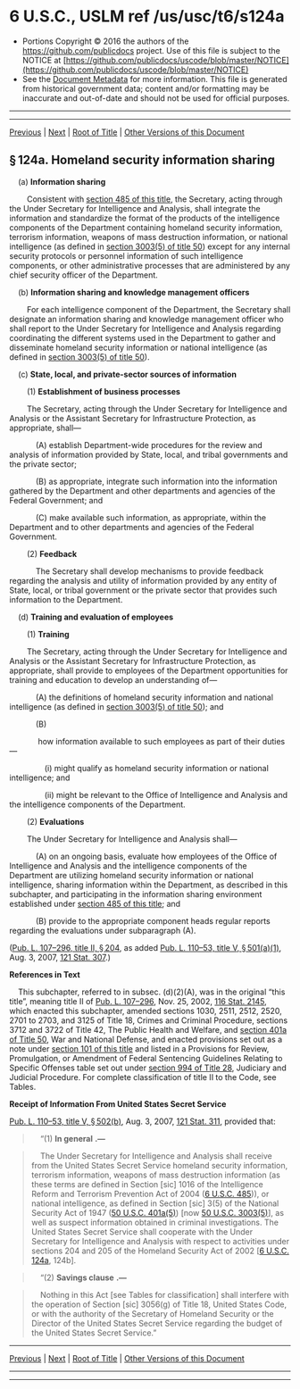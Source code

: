 ---
---

# 6 U.S.C., USLM ref /us/usc/t6/s124a

* Portions Copyright © 2016 the authors of the https://github.com/publicdocs project.
  Use of this file is subject to the NOTICE at [https://github.com/publicdocs/uscode/blob/master/NOTICE](https://github.com/publicdocs/uscode/blob/master/NOTICE)
* See the [Document Metadata](././../../../../../..//README.md) for more information.
  This file is generated from historical government data; content and/or formatting may be inaccurate and out-of-date and should not be used for official purposes.

----------
----------

[Previous](./../../../../../..//us/usc/t6/ch1/schII/ptA/m__us_usc_t6_s124.md) | [Next](./../../../../../..//us/usc/t6/ch1/schII/ptA/m__us_usc_t6_s124b.md) | [Root of Title](./../../../../../../) | [Other Versions of this Document](https://publicdocs.github.io/go/links?ns=uslm&ref=%2Fus%2Fusc%2Ft6%2Fs124a)

## § 124a. Homeland security information sharing

    (a) __Information sharing__ 

        Consistent with [section 485 of this title][/us/usc/t6/s485], the Secretary, acting through the Under Secretary for Intelligence and Analysis, shall integrate the information and standardize the format of the products of the intelligence components of the Department containing homeland security information, terrorism information, weapons of mass destruction information, or national intelligence (as defined in [section 3003(5) of title 50][/us/usc/t50/s3003/5]) except for any internal security protocols or personnel information of such intelligence components, or other administrative processes that are administered by any chief security officer of the Department.

    (b) __Information sharing and knowledge management officers__ 

        For each intelligence component of the Department, the Secretary shall designate an information sharing and knowledge management officer who shall report to the Under Secretary for Intelligence and Analysis regarding coordinating the different systems used in the Department to gather and disseminate homeland security information or national intelligence (as defined in [section 3003(5) of title 50][/us/usc/t50/s3003/5]).

    (c) __State, local, and private-sector sources of information__ 

        (1) __Establishment of business processes__ 

        The Secretary, acting through the Under Secretary for Intelligence and Analysis or the Assistant Secretary for Infrastructure Protection, as appropriate, shall—

            (A) establish Department-wide procedures for the review and analysis of information provided by State, local, and tribal governments and the private sector;

            (B) as appropriate, integrate such information into the information gathered by the Department and other departments and agencies of the Federal Government; and

            (C) make available such information, as appropriate, within the Department and to other departments and agencies of the Federal Government.

        (2) __Feedback__ 

            The Secretary shall develop mechanisms to provide feedback regarding the analysis and utility of information provided by any entity of State, local, or tribal government or the private sector that provides such information to the Department.

    (d) __Training and evaluation of employees__ 

        (1) __Training__ 

        The Secretary, acting through the Under Secretary for Intelligence and Analysis or the Assistant Secretary for Infrastructure Protection, as appropriate, shall provide to employees of the Department opportunities for training and education to develop an understanding of—

            (A) the definitions of homeland security information and national intelligence (as defined in [section 3003(5) of title 50][/us/usc/t50/s3003/5]); and

            (B)

             how information available to such employees as part of their duties—

                (i) might qualify as homeland security information or national intelligence; and

                (ii) might be relevant to the Office of Intelligence and Analysis and the intelligence components of the Department.

        (2) __Evaluations__ 

        The Under Secretary for Intelligence and Analysis shall—

            (A) on an ongoing basis, evaluate how employees of the Office of Intelligence and Analysis and the intelligence components of the Department are utilizing homeland security information or national intelligence, sharing information within the Department, as described in this subchapter, and participating in the information sharing environment established under [section 485 of this title][/us/usc/t6/s485]; and

            (B) provide to the appropriate component heads regular reports regarding the evaluations under subparagraph (A).

([Pub. L. 107–296, title II, § 204][/us/pl/107/296/s204], as added [Pub. L. 110–53, title V, § 501(a)(1)][/us/pl/110/53/s501/a/1], Aug. 3, 2007, [121 Stat. 307][/us/stat/121/307].)

 __References in Text__ 

    This subchapter, referred to in subsec. (d)(2)(A), was in the original “this title”, meaning title II of [Pub. L. 107–296][/us/pl/107/296], Nov. 25, 2002, [116 Stat. 2145][/us/stat/116/2145], which enacted this subchapter, amended sections 1030, 2511, 2512, 2520, 2701 to 2703, and 3125 of Title 18, Crimes and Criminal Procedure, sections 3712 and 3722 of Title 42, The Public Health and Welfare, and [section 401a of Title 50][/us/usc/t50/s401a], War and National Defense, and enacted provisions set out as a note under [section 101 of this title][/us/usc/t6/s101] and listed in a Provisions for Review, Promulgation, or Amendment of Federal Sentencing Guidelines Relating to Specific Offenses table set out under [section 994 of Title 28][/us/usc/t28/s994], Judiciary and Judicial Procedure. For complete classification of title II to the Code, see Tables.

 __Receipt of Information From United States Secret Service__ 

[Pub. L. 110–53, title V, § 502(b)][/us/pl/110/53/s502/b], Aug. 3, 2007, [121 Stat. 311][/us/stat/121/311], provided that:

>     “(1)  __In general__  __.—__ 

>     The Under Secretary for Intelligence and Analysis shall receive from the United States Secret Service homeland security information, terrorism information, weapons of mass destruction information (as these terms are defined in Section \[sic\] 1016 of the Intelligence Reform and Terrorism Prevention Act of 2004 ([6 U.S.C. 485][/us/usc/t6/s485])), or national intelligence, as defined in Section \[sic\] 3(5) of the National Security Act of 1947 ([50 U.S.C. 401a(5)][/us/usc/t50/s401a/5]) \[now [50 U.S.C. 3003(5)][/us/usc/t50/s3003/5]\], as well as suspect information obtained in criminal investigations. The United States Secret Service shall cooperate with the Under Secretary for Intelligence and Analysis with respect to activities under sections 204 and 205 of the Homeland Security Act of 2002 \[[6 U.S.C. 124a][/us/usc/t6/s124a], 124b\].

>     “(2)  __Savings clause__  __.—__ 

>     Nothing in this Act \[see Tables for classification\] shall interfere with the operation of Section \[sic\] 3056(g) of Title 18, United States Code, or with the authority of the Secretary of Homeland Security or the Director of the United States Secret Service regarding the budget of the United States Secret Service.”

----------

[Previous](./../../../../../..//us/usc/t6/ch1/schII/ptA/m__us_usc_t6_s124.md) | [Next](./../../../../../..//us/usc/t6/ch1/schII/ptA/m__us_usc_t6_s124b.md) | [Root of Title](./../../../../../../) | [Other Versions of this Document](https://publicdocs.github.io/go/links?ns=uslm&ref=%2Fus%2Fusc%2Ft6%2Fs124a)

----------
----------

[/us/usc/t6/s485]: https://publicdocs.github.io/go/links?ns=uslm&ref=%2Fus%2Fusc%2Ft6%2Fs485
[/us/usc/t50/s3003/5]: https://publicdocs.github.io/go/links?ns=uslm&ref=%2Fus%2Fusc%2Ft50%2Fs3003%2F5
[/us/usc/t50/s3003/5]: https://publicdocs.github.io/go/links?ns=uslm&ref=%2Fus%2Fusc%2Ft50%2Fs3003%2F5
[/us/usc/t50/s3003/5]: https://publicdocs.github.io/go/links?ns=uslm&ref=%2Fus%2Fusc%2Ft50%2Fs3003%2F5
[/us/usc/t6/s485]: https://publicdocs.github.io/go/links?ns=uslm&ref=%2Fus%2Fusc%2Ft6%2Fs485
[/us/pl/107/296/s204]: https://publicdocs.github.io/go/links?ns=uslm&ref=%2Fus%2Fpl%2F107%2F296%2Fs204
[/us/pl/110/53/s501/a/1]: https://publicdocs.github.io/go/links?ns=uslm&ref=%2Fus%2Fpl%2F110%2F53%2Fs501%2Fa%2F1
[/us/stat/121/307]: https://publicdocs.github.io/go/links?ns=uslm&ref=%2Fus%2Fstat%2F121%2F307
[/us/pl/107/296]: https://publicdocs.github.io/go/links?ns=uslm&ref=%2Fus%2Fpl%2F107%2F296
[/us/stat/116/2145]: https://publicdocs.github.io/go/links?ns=uslm&ref=%2Fus%2Fstat%2F116%2F2145
[/us/usc/t50/s401a]: https://publicdocs.github.io/go/links?ns=uslm&ref=%2Fus%2Fusc%2Ft50%2Fs401a
[/us/usc/t6/s101]: https://publicdocs.github.io/go/links?ns=uslm&ref=%2Fus%2Fusc%2Ft6%2Fs101
[/us/usc/t28/s994]: https://publicdocs.github.io/go/links?ns=uslm&ref=%2Fus%2Fusc%2Ft28%2Fs994
[/us/pl/110/53/s502/b]: https://publicdocs.github.io/go/links?ns=uslm&ref=%2Fus%2Fpl%2F110%2F53%2Fs502%2Fb
[/us/stat/121/311]: https://publicdocs.github.io/go/links?ns=uslm&ref=%2Fus%2Fstat%2F121%2F311
[/us/usc/t6/s485]: https://publicdocs.github.io/go/links?ns=uslm&ref=%2Fus%2Fusc%2Ft6%2Fs485
[/us/usc/t50/s401a/5]: https://publicdocs.github.io/go/links?ns=uslm&ref=%2Fus%2Fusc%2Ft50%2Fs401a%2F5
[/us/usc/t50/s3003/5]: https://publicdocs.github.io/go/links?ns=uslm&ref=%2Fus%2Fusc%2Ft50%2Fs3003%2F5
[/us/usc/t6/s124a]: https://publicdocs.github.io/go/links?ns=uslm&ref=%2Fus%2Fusc%2Ft6%2Fs124a


